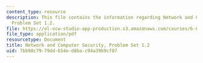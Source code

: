 ```yaml
---
content_type: resource
description: This file contains the information regarding Network and Computer Security,
  Problem Set 1.2.
file: https://ol-ocw-studio-app-production.s3.amazonaws.com/courses/6-857-network-and-computer-security-spring-2014/7bb90c7979dd654ed8bac94a39b9cf87_MIT6_857S14_1.2.pdf
file_type: application/pdf
resourcetype: Document
title: Network and Computer Security, Problem Set 1.2
uid: 7bb90c79-79dd-654e-d8ba-c94a39b9cf87
---
```

